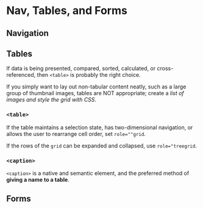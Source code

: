 # Nav, Tables, and Forms

## Navigation

## Tables

If data is being presented, compared, sorted, calculated, or cross-referenced, then `<table>` is probably the right choice.

If you simply want to lay out non-tabular content neatly, such as a large group of thumbnail images, tables are NOT appropriate; create a _list of images and style the grid with CSS_.

### `<table>`

If the table maintains a selection state, has two-dimensional navigation, or allows the user to rearrange cell order, set `role=""grid`.

If the rows of the `grid` can be expanded and collapsed, use `role="treegrid`.

<!-- TODO: sandbox -->

### `<caption>`

`<caption>` is a native and semantic element, and the preferred method of **giving a name to a table**.

## Forms

<!-- TODO: review -->
